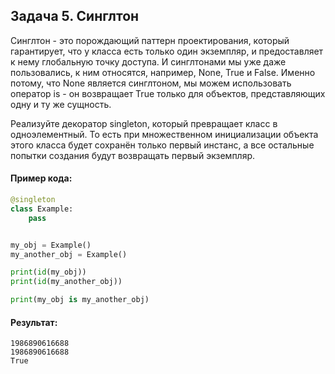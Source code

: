 ## Задача 5. Синглтон
Синглтон - это порождающий паттерн проектирования, который гарантирует, 
что у класса есть только один экземпляр, и предоставляет к нему глобальную точку доступа. 
И синглтонами мы уже даже пользовались, к ним относятся, например, None, True и False. 
Именно потому, что None является синглтоном, мы можем использовать оператор is - 
он возвращает True только для объектов, представляющих одну и ту же сущность.

Реализуйте декоратор singleton, который превращает класс в одноэлементный. 
То есть при множественном инициализации объекта этого класса будет сохранён только первый 
инстанс, а все остальные попытки создания будут возвращать первый экземпляр.

#### Пример кода:
````python
@singleton
class Example:
    pass


my_obj = Example()
my_another_obj = Example()

print(id(my_obj))
print(id(my_another_obj))

print(my_obj is my_another_obj)
````
#### Результат:
````
1986890616688
1986890616688
True
````




